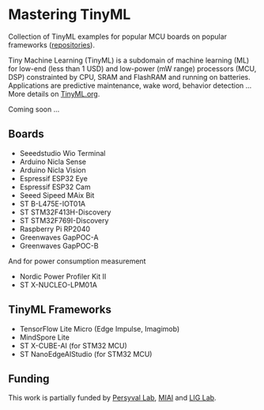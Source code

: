 # Mastering TinyML

Collection of TinyML examples for popular MCU boards on popular frameworks ([repositories](https://github.com/orgs/mastering-tinyml/repositories)).

Tiny Machine Learning (TinyML) is a subdomain of machine learning (ML) for low-end (less than 1 USD) and low-power (mW range) processors (MCU, DSP) constrainted by CPU, SRAM and FlashRAM and running on batteries. Applications are predictive maintenance, wake word, behavior detection ... More details on [TinyML.org](https://www.tinyml.org/about/).

Coming soon ...

## Boards
* Seeedstudio Wio Terminal
* Arduino Nicla Sense
* Arduino Nicla Vision
* Espressif ESP32 Eye
* Espressif ESP32 Cam
* Seeed Sipeed MAix Bit
* ST B-L475E-IOT01A
* ST STM32F413H-Discovery
* ST STM32F769I-Discovery
* Raspberry Pi RP2040
* Greenwaves GapPOC-A 
* Greenwaves GapPOC-B 

And for power consumption measurement
* Nordic Power Profiler Kit II
* ST X-NUCLEO-LPM01A

## TinyML Frameworks
* TensorFlow Lite Micro (Edge Impulse, Imagimob)
* MindSpore Lite
* ST X-CUBE-AI (for STM32 MCU)
* ST NanoEdgeAIStudio (for STM32 MCU)

## Funding
This work is partially funded by [Persyval Lab](https://persyval-lab.org/), [MIAI](https://miai.univ-grenoble-alpes.fr/) and [LIG Lab](https://www.liglab.fr/).
